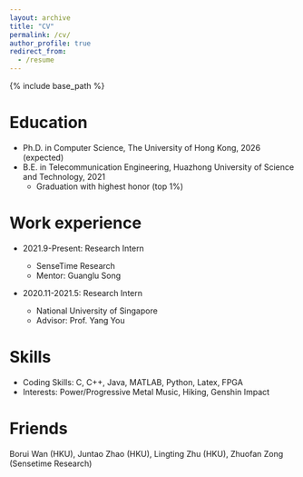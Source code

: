 ```yaml
---
layout: archive
title: "CV"
permalink: /cv/
author_profile: true
redirect_from:
  - /resume
---
```


{% include base_path %}

Education
======
* Ph.D. in Computer Science, The University of Hong Kong, 2026 (expected)
* B.E. in Telecommunication Engineering, Huazhong University of Science and Technology, 2021 
  * Graduation with highest honor (top 1%)


Work experience
======
* 2021.9-Present: Research Intern
  * SenseTime Research
  * Mentor: Guanglu Song

* 2020.11-2021.5: Research Intern
  * National University of Singapore
  * Advisor: Prof. Yang You

  
Skills
======
* Coding Skills:  C, C++, Java, MATLAB, Python, Latex, FPGA
* Interests: Power/Progressive Metal Music, Hiking, Genshin Impact

**Friends**
======
Borui Wan (HKU), Juntao Zhao (HKU), Lingting Zhu (HKU), Zhuofan Zong (Sensetime Research)


